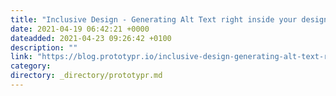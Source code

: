 ```yaml
---
title: "Inclusive Design - Generating Alt Text right inside your design."
date: 2021-04-19 06:42:21 +0000
dateadded: 2021-04-23 09:26:42 +0100
description: ""
link: "https://blog.prototypr.io/inclusive-design-generating-alt-text-right-inside-your-design-e0916a607695?source=rss----eb297ea1161a---4"
category:
directory: _directory/prototypr.md
---
```

